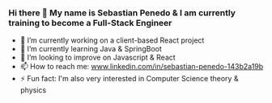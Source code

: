 ### Hi there 👋 My name is Sebastian Penedo & I am currently training to become a Full-Stack Engineer

- 🔭 I’m currently working on a client-based React project
- 🌱 I’m currently learning Java & SpringBoot
- 👯 I’m looking to improve on Javascript & React
- 📫 How to reach me: www.linkedin.com/in/sebastian-penedo-143b2a19b
- ⚡ Fun fact: I'm also very interested in Computer Science theory & physics
